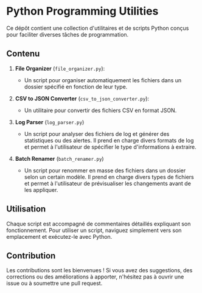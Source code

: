 # Python Programming Utilities

Ce dépôt contient une collection d'utilitaires et de scripts Python conçus pour faciliter diverses tâches de programmation.

## Contenu

1. **File Organizer** (`file_organizer.py`): 
   - Un script pour organiser automatiquement les fichiers dans un dossier spécifié en fonction de leur type.

2. **CSV to JSON Converter** (`csv_to_json_converter.py`): 
   - Un utilitaire pour convertir des fichiers CSV en format JSON.
  
3. **Log Parser** (`log_parser.py`)
   - Un script pour analyser des fichiers de log et générer des statistiques ou des alertes. Il prend en charge divers formats de log et permet à l'utilisateur de spécifier le type d'informations à extraire.

4. **Batch Renamer** (`batch_renamer.py`)
   - Un script pour renommer en masse des fichiers dans un dossier selon un certain modèle. Il prend en charge divers types de fichiers et permet à l'utilisateur de prévisualiser les changements avant de les appliquer.

## Utilisation

Chaque script est accompagné de commentaires détaillés expliquant son fonctionnement. Pour utiliser un script, naviguez simplement vers son emplacement et exécutez-le avec Python.

## Contribution

Les contributions sont les bienvenues ! Si vous avez des suggestions, des corrections ou des améliorations à apporter, n'hésitez pas à ouvrir une issue ou à soumettre une pull request.
